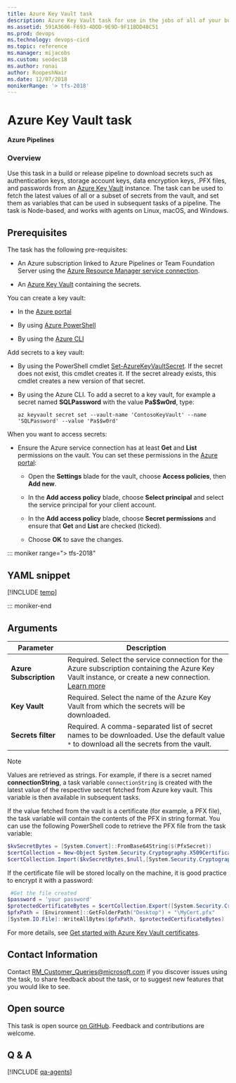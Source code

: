 ```yaml
---
title: Azure Key Vault task
description: Azure Key Vault task for use in the jobs of all of your build and release pipelines in Azure Pipelines and TFS
ms.assetid: 591A3606-F693-4DDD-9E9D-9F11BDD48C51
ms.prod: devops
ms.technology: devops-cicd
ms.topic: reference
ms.manager: mijacobs
ms.custom: seodec18
ms.author: ronai
author: RoopeshNair
ms.date: 12/07/2018
monikerRange: '> tfs-2018'
---
```


# Azure Key Vault task

**Azure Pipelines**

### Overview

Use this task in a build or release pipeline to download secrets such as authentication keys, storage account keys, data encryption keys, .PFX files, and passwords
from an [Azure Key Vault](/rest/api/keyvault/about-keys--secrets-and-certificates) instance.
The task can be used to fetch the latest values of all or a subset of secrets from the vault, and set them as variables that can be used in subsequent tasks of a pipeline.
The task is Node-based, and works with agents on Linux, macOS, and Windows.

## Prerequisites

The task has the following pre-requisites:

* An Azure subscription linked to Azure Pipelines or Team Foundation Server using the [Azure Resource Manager service connection](../../library/connect-to-azure.md).

* An [Azure Key Vault](https://azure.microsoft.com/services/key-vault/) containing the secrets.

You can create a key vault:

* In the [Azure portal](https://ms.portal.azure.com/#create/Microsoft.KeyVault)

* By using [Azure PowerShell](/azure/key-vault/key-vault-get-started)

* By using the [Azure CLI](/azure/key-vault/key-vault-manage-with-cli2)

Add secrets to a key vault:

* By using the PowerShell cmdlet [Set-AzureKeyVaultSecret](/powershell/module/azurerm.keyvault/set-azurekeyvaultsecret).
  If the secret does not exist, this cmdlet creates it. If the secret already exists, this cmdlet creates a new version of that secret.

* By using the Azure CLI. To add a secret to a key vault, for example a secret named **SQLPassword** with the value **Pa$$w0rd**, type:

  `az keyvault secret set --vault-name 'ContosoKeyVault' --name 'SQLPassword' --value 'Pa$$w0rd'`

When you want to access secrets:

* Ensure the Azure service connection has at least **Get** and **List** permissions
  on the vault. You can set these permissions in the [Azure portal](https://portal.azure.com):

  - Open the **Settings** blade for the vault, choose **Access policies**, then **Add new**.

  - In the **Add access policy** blade, choose **Select principal** and select the service principal for your client account.

  - In the **Add access policy** blade, choose **Secret permissions** and ensure that **Get** and **List** are checked (ticked).

  - Choose **OK** to save the changes.<p />

::: moniker range="> tfs-2018"

## YAML snippet

[!INCLUDE [temp](../_shared/yaml/AzureKeyVaultV1.md)]

::: moniker-end

## Arguments

| Parameter | Description |
| --------- | ----------- |
| **Azure Subscription** | Required. Select the service connection for the Azure subscription containing the Azure Key Vault instance, or create a new connection. [Learn more](../../library/connect-to-azure.md) |
| **Key Vault** | Required. Select the name of the Azure Key Vault from which the secrets will be downloaded. |
| **Secrets filter** | Required. A comma-separated list of secret names to be downloaded. Use the default value `*` to download all the secrets from the vault. |

> [!NOTE]
> Values are retrieved as strings. For example, if there is a secret named **connectionString**,
> a task variable `connectionString` is created with the latest value of the respective secret
> fetched from Azure key vault. This variable is then available in subsequent tasks.

If the value fetched from the vault is a certificate (for example, a PFX file), the task variable
will contain the contents of the PFX in string format. You can use the following PowerShell code
to retrieve the PFX file from the task variable:
 
```powershell
$kvSecretBytes = [System.Convert]::FromBase64String($(PfxSecret))
$certCollection = New-Object System.Security.Cryptography.X509Certificates.X509Certificate2Collection
$certCollection.Import($kvSecretBytes,$null,[System.Security.Cryptography.X509Certificates.X509KeyStorageFlags]::Exportable)
```

If the certificate file will be stored locally on the machine, it is good practice
to encrypt it with a password: 

```powershell
 #Get the file created
$password = 'your password'
$protectedCertificateBytes = $certCollection.Export([System.Security.Cryptography.X509Certificates.X509ContentType]::Pkcs12, $password)
$pfxPath = [Environment]::GetFolderPath("Desktop") + "\MyCert.pfx"
[System.IO.File]::WriteAllBytes($pfxPath, $protectedCertificateBytes)
```

For more details, see [Get started with Azure Key Vault certificates](https://blogs.technet.microsoft.com/kv/2016/09/26/get-started-with-azure-key-vault-certificates).

## Contact Information

Contact [RM\_Customer\_Queries@microsoft.com](mailto:RM_Customer_Queries@microsoft.com) if you discover issues using the task, to share feedback about the task,
or to suggest new features that you would like to see.

## Open source

This task is open source [on GitHub](https://github.com/Microsoft/azure-pipelines-tasks). Feedback and contributions are welcome.

## Q & A
<!-- BEGINSECTION class="md-qanda" -->

[!INCLUDE [qa-agents](../../_shared/qa-agents.md)]

<!-- ENDSECTION -->

